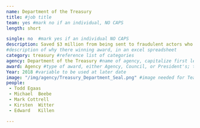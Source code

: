 ```yaml
---
name: Department of the Treasury
title: #job title
team: yes #mark no if an individual, NO CAPS
length: short

single: no  #mark yes if an individual NO CAPS
description: Saved $3 million from being sent to fraudulent actors who had stolen individuals' identity.  
#description of why there winning award, in an excel spreadsheet
category: treasury #reference list of categories
agency: Department of the Treasury #name of agency, capitalize first letter of each name
award: Agency #type of award, either Agency, Council, or President's; this is case sensitive so make sure to match the options listed exactly. This section generates the format of the card
Year: 2018 #variable to be used at later date
image: "/img/agency/Treasury_Department_Seal.png" #image needed for Team award (agency seal) and President's award (headshot); leave empty if and individual Agency award
people:
 - Todd	Egaas
 - Michael	Beebe
 - Mark	Cottrell
 - Kirsten	Witter
 - Edward	Killen

---
```

